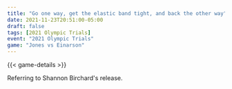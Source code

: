 ```yaml
---
title: "Go one way, get the elastic band tight, and back the other way"
date: 2021-11-23T20:51:00-05:00
draft: false
tags: [2021 Olympic Trials]
event: "2021 Olympic Trials"
game: "Jones vs Einarson"
---
```

{{< game-details >}}
<!--more--> 
Referring to Shannon Birchard's release.
